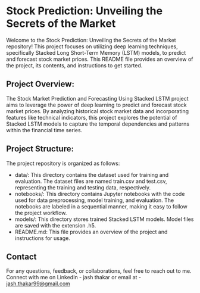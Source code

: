 # Stock Prediction: Unveiling the Secrets of the Market
Welcome to the Stock Prediction: Unveiling the Secrets of the Market repository! This project focuses on utilizing deep learning techniques, specifically Stacked Long Short-Term Memory (LSTM) models, to predict and forecast stock market prices. This README file provides an overview of the project, its contents, and instructions to get started. 

## Project Overview:
The Stock Market Prediction and Forecasting Using Stacked LSTM project aims to leverage the power of deep learning to predict and forecast stock market prices. By analyzing historical stock market data and incorporating features like technical indicators, this project explores the potential of Stacked LSTM models to capture the temporal dependencies and patterns within the financial time series.

## Project Structure:
The project repository is organized as follows:

- data/: This directory contains the dataset used for training and evaluation. The dataset files are named train.csv and test.csv, representing the training and testing data, respectively.
- notebooks/: This directory contains Jupyter notebooks with the code used for data preprocessing, model training, and evaluation. The notebooks are labeled in a sequential manner, making it easy to follow the project workflow.
- models/: This directory stores trained Stacked LSTM models. Model files are saved with the extension .h5.
- README.md: This file provides an overview of the project and instructions for usage.

## Contact
For any questions, feedback, or collaborations, feel free to reach out to me. Connect with me on LinkedIn - jash thakar or email at - jash.thakar99@gmail.com 
